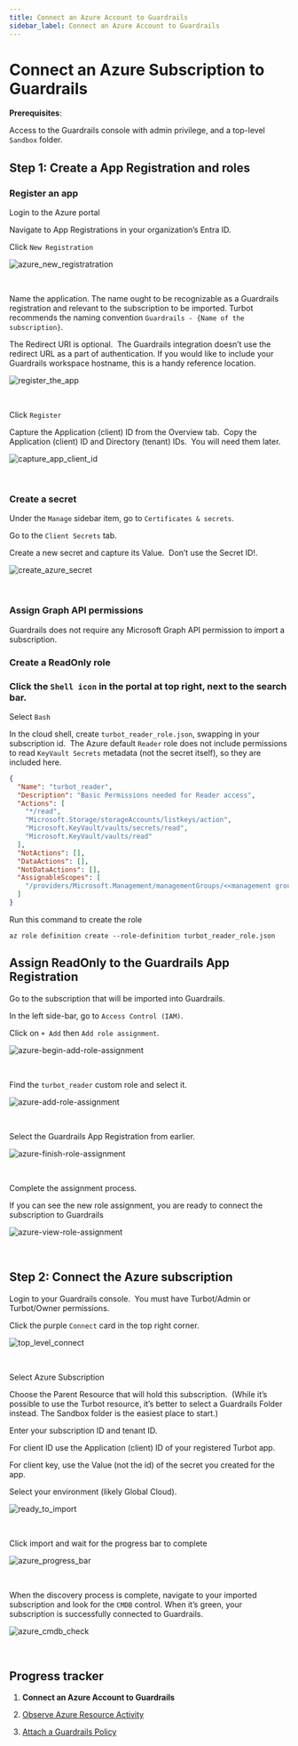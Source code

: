 ```yaml
---
title: Connect an Azure Account to Guardrails
sidebar_label: Connect an Azure Account to Guardrails
---
```



# Connect an Azure Subscription to Guardrails

  
**Prerequisites**:

Access to the Guardrails console with admin privilege, and a top-level `Sandbox` folder.

## Step 1: Create a App Registration and roles

### Register an app

Login to the Azure portal

Navigate to App Registrations in your organization’s Entra ID.

Click `New Registration`
<p><img alt="azure_new_registratration" src="/images/docs/guardrails/runbooks/getting-started-azure/connect-a-subscription/azure-new-registratration.png"/></p><br/>

Name the application. The name ought to be recognizable as a Guardrails registration and relevant to the subscription to be imported. Turbot recommends the naming convention `Guardrails - {Name of the subscription}`.

The Redirect URI is optional.  The Guardrails integration doesn’t use the redirect URL as a part of authentication. If you would like to include your Guardrails workspace hostname, this is a handy reference location.   
<p><img alt="register_the_app" src="/images/docs/guardrails/runbooks/getting-started-azure/connect-a-subscription/register-the-app.png"/></p><br/>

  
Click `Register`

  
Capture the Application (client) ID from the Overview tab.  Copy the Application (client) ID and Directory (tenant) IDs.  You will need them later.   
<p><img alt="capture_app_client_id" src="/images/docs/guardrails/runbooks/getting-started-azure/connect-a-subscription/capture-app-client-id.png"/></p><br/>

  


### Create a secret

  
Under the `Manage` sidebar item, go to `Certificates & secrets`. 

Go to the `Client Secrets` tab.   
  
Create a new secret and capture its Value.  Don’t use the Secret ID!.
<p><img alt="create_azure_secret" src="/images/docs/guardrails/runbooks/getting-started-azure/connect-a-subscription/create-azure-secret.png"/></p><br/>

### Assign Graph API permissions

  
Guardrails does not require any Microsoft Graph API permission to import a subscription. 

### Create a ReadOnly role

### Click the `Shell icon` in the portal at top right, next to the search bar.

Select `Bash`

In the cloud shell, create `turbot_reader_role.json`, swapping in your subscription id.  The Azure default `Reader` role does not include permissions to read `KeyVault Secrets` metadata (not the secret itself), so they are included here.   
  
```json
{
  "Name": "turbot_reader",
  "Description": "Basic Permissions needed for Reader access",
  "Actions": [
    "*/read",
    "Microsoft.Storage/storageAccounts/listkeys/action",
    "Microsoft.KeyVault/vaults/secrets/read",
    "Microsoft.KeyVault/vaults/read"
  ],
  "NotActions": [],
  "DataActions": [],
  "NotDataActions": [],
  "AssignableScopes": [
    "/providers/Microsoft.Management/managementGroups/<<management group id>>"
  ]
}  
```

Run this command to create the role  
  
```
az role definition create --role-definition turbot_reader_role.json  
```

## Assign ReadOnly to the Guardrails App Registration

Go to the subscription that will be imported into Guardrails. 

In the left side-bar, go to `Access Control (IAM)`.

Click on `+ Add` then `Add role assignment`.
<p><img alt="azure-begin-add-role-assignment" src="/images/docs/guardrails/runbooks/getting-started-azure/connect-a-subscription/azure-begin-add-role-assignment.png"/></p><br/>

Find the `turbot_reader` custom role and select it. 
<p><img alt="azure-add-role-assignment" src="/images/docs/guardrails/runbooks/getting-started-azure/connect-a-subscription/azure-add-role-assignment.png"/></p><br/>

Select the Guardrails App Registration from earlier.
<p><img alt="azure-finish-role-assignment" src="/images/docs/guardrails/runbooks/getting-started-azure/connect-a-subscription/azure-finish-role-assignment.png"/></p><br/>

Complete the assignment process. 

If you can see the new role assignment, you are ready to connect the subscription to Guardrails
<p><img alt="azure-view-role-assignment" src="/images/docs/guardrails/runbooks/getting-started-azure/connect-a-subscription/azure-view-role-assignment.png"/></p><br/>

## Step 2: Connect the Azure subscription

Login to your Guardrails console.  You must have Turbot/Admin or Turbot/Owner permissions.

Click the purple `Connect` card in the top right corner. 
<p><img alt="top_level_connect" src="/images/docs/guardrails/runbooks/getting-started-azure/connect-a-subscription/top-level-connect.png"/></p><br/>

Select Azure Subscription

Choose the Parent Resource that will hold this subscription.  (While it’s possible to use the Turbot resource, it’s better to select a Guardrails Folder instead. The Sandbox folder is the easiest place to start.)  
  
Enter your subscription ID and tenant ID.

For client ID use the Application (client) ID of your registered Turbot app.   
  
For client key, use the Value (not the id) of the secret you created for the app.  
  
Select your environment (likely Global Cloud).
<p><img alt="ready_to_import" src="/images/docs/guardrails/runbooks/getting-started-azure/connect-a-subscription/ready-to-import.png"/></p><br/>

Click import and wait for the progress bar to complete
<p><img alt="azure_progress_bar" src="/images/docs/guardrails/runbooks/getting-started-azure/connect-a-subscription/azure-progress-bar.png"/></p><br/>

When the discovery process is complete, navigate to your imported subscription and look for the `CMDB` control. When it’s green, your subscription is successfully connected to Guardrails.
<p><img alt="azure_cmdb_check" src="/images/docs/guardrails/runbooks/getting-started-azure/connect-a-subscription/azure-cmdb-check.png"/></p><br/>  



## Progress tracker

1. **Connect an Azure Account to Guardrails**

2. [Observe Azure Resource Activity](/guardrails/docs/runbooks/getting-started-azure/observe-azure-activity/)

3. [Attach a Guardrails Policy](/guardrails/docs/runbooks/getting-started-azure/attach-a-policy/)
